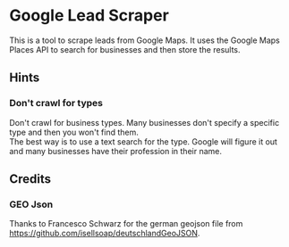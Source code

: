# Google Lead Scraper

This is a tool to scrape leads from Google Maps. It uses the Google Maps Places API to search for businesses and then store the results.  

## Hints

### Don't crawl for types
Don't crawl for business types. Many businesses don't specify a specific type and then you won't find them.  
The best way is to use a text search for the type. Google will figure it out and many businesses have their profession in their name.

## Credits

### GEO Json
Thanks to Francesco Schwarz for the german geojson file from https://github.com/isellsoap/deutschlandGeoJSON.
